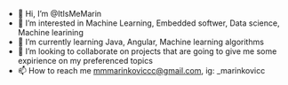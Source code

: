 - 👋 Hi, I’m @ItIsMeMarin
- 👀 I’m interested in Machine Learning, Embedded softwer, Data science, Machine learining
- 🌱 I’m currently learning Java, Angular, Machine learning algorithms
- 💞️ I’m looking to collaborate on projects that are going to give me some expirience on my preferenced topics
- 📫 How to reach me mmmarinkoviccc@gmail.com, ig: _marinkovicc

<!---
ItIsMeMarin/ItIsMeMarin is a ✨ special ✨ repository because its `README.md` (this file) appears on your GitHub profile.
You can click the Preview link to take a look at your changes.
--->
